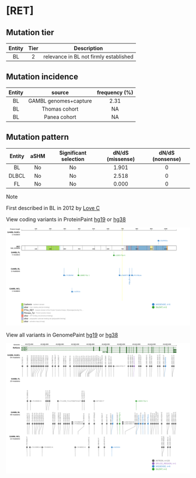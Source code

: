 # [RET]

## Mutation tier

|Entity|Tier|Description                           |
|:------:|:----:|--------------------------------------|
|BL    |2   |relevance in BL not firmly established|
## Mutation incidence

|Entity|source               |frequency (%)|
|:------:|:---------------------:|:-------------:|
|BL    |GAMBL genomes+capture|2.31         |
|BL    |Thomas cohort        |  NA         |
|BL    |Panea cohort         |  NA         |

## Mutation pattern

|Entity|aSHM|Significant selection|dN/dS (missense)|dN/dS (nonsense)|
|:------:|:----:|:---------------------:|:----------------:|:----------------:|
|BL    |No  |No                   |1.901           |0               |
|DLBCL |No  |No                   |2.518           |0               |
|FL    |No  |No                   |0.000           |0               |


> [!NOTE]
> First described in BL in 2012 by [Love C](https://pubmed.ncbi.nlm.nih.gov/23143597)


View coding variants in ProteinPaint [hg19](https://www.bcgsc.ca/downloads/morinlab/GAMBL/test/genes/RET_protein.html)  or [hg38](https://www.bcgsc.ca/downloads/morinlab/GAMBL/test/genes/RET_protein_hg38.html)

![image](images/proteinpaint/RET_NM_020630.svg)

View all variants in GenomePaint [hg19](https://www.bcgsc.ca/downloads/morinlab/GAMBL/test/genes/RET.html)  or [hg38](https://www.bcgsc.ca/downloads/morinlab/GAMBL/test/genes/RET_hg38.html)

![image](images/proteinpaint/RET.svg)
